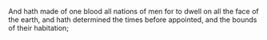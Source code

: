 And hath made of one blood all nations of men for to dwell on all the face of the earth, and hath determined the times before appointed, and the bounds of their habitation;
